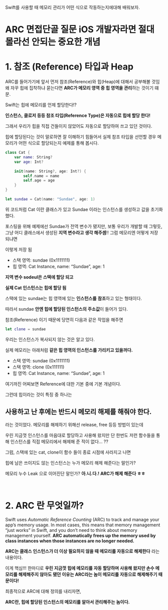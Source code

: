Swift를 사용할 때 메모리 관리가 어떤 식으로 작동하는지에대해 배워보자.

# ARC 면접단골 질문 iOS 개발자라면 절대 몰라선 안되는 중요한 개념

# 1. 참조 (Reference) 타입과 Heap

ARC를 들어가기에 앞서 먼저 참조(Reference)와 힙(Heap)에 대해서 공부해볼 것임 왜 자꾸 힙에 집착하냐 묻는다면 **ARC가 메모리 영역 중 힙 영역을 관리**하는 것이기 떄문.

Swift는 힙에 메모리를 언제 할당한다!?

**인스턴스, 클로저 등등 참조 타입(Reference Type)은 자동으로 힙에 할당 한다!**

그래서 우리가 힙을 직접 건들이지 않았어도 자동으로 할당하여 쓰고 있던 것이다.

힙에 할당된다는 것이 말로하면 잘 이해하기 힘들어서 실제 참조 타입을 선언할 경우 메모리가 어떤 식으로 할당되는지 예제를 통해 봅시다.

```swift
class Cat {
    var name: String?
    var age: Int?
    
    init(name: String?, age: Int?) {
        self.name = name
        self.age = age
    }
}
 
let sundae = Cat(name: "Sundae", age: 1)
```

위 코드처럼 Cat 이란 클래스가 있고 Sundae 이라는 인스턴스를 생성하고 값을 초기화 했다.

포스팅을 위해 예제에선 Sundae가 전역 변수가 됐지만, 보통 우리가 개발할 때 그렇듯, 그냥 어디 클래스에서 생성된 **지역 변수라고 생각 해주셈**!! 그럼 메모리엔 어떻게 저장 되냐면

이렇게 저장 됨

- 스택 영역: sundae (0x1111111)
- 힙 영역: Cat Instance, name: “Sundae”, age: 1

**지역 변수 sodeul은 스택에 할당 되고**

**실제 Cat 인스턴스는 힙에 할당 됨**

스택에 있는 sundae는 힙 영역에 있는 **인스턴스를** **참조**하고 있는 형태이다. 

따라서 sundae **안엔 힙에 할당된 인스턴스의 주소값**이 들어가 있다.

참조(Reference) 이기 때문에 당연히 다음과 같은 작업을 해주면

```swift
let clone = sundae
```

우리는 인스턴스가 복사되지 않는 것은 알고 있다.  

실제 메모리는 아래처럼 **같은 힙 영역의 인스턴스를 가리키고 있을꺼다.**

- 스택 영역: sundae (0x1111111)
- 스택 영역: clone (0x111111)
- 힙 영역: Cat Instance, name: “Sundae”, age: 1

여기까진 어찌보면 Reference에 대한 기본 중에 기본 개념이다.  

그런데 힙이라는 것이 특징 중 하나는

## 사용하고 난 후에는 반드시 메모리 해제를 해줘야 한다.

라는 것이었다.  메모리를 해제하기 위해선 release, free 등등 방법이 있는데

우린 지금껏 인스턴스를 마음대로 할당하고 사용해 왔지만 단 한번도 저런 함수들을 통해 인스턴스를 직접 메모리에서 해제해 준 적이 없다… ??

그럼, 스택에 있는 cat, clone이 함수 들이 종료 시점에 사라지고 나면

힙에 남은 쓰이지도 않는 인스턴스는 누가 메모리 해제 해준다는 말인가?

메모리 누수 Leak 으로 이어진단 말인가?  **아.니.다.!  ARC가 해제 해준다 ㅎㅎ**

</br>

# 2. ARC 란 무엇일까?

Swift uses *Automatic Reference Counting* (ARC) to track and manage your app’s memory usage. In most cases, this means that memory management “just works” in Swift, and you don’t need to think about memory management yourself. **ARC automatically frees up the memory used by class instances when those instances are no longer needed.**

**ARC는 클래스 인스턴스가 더 이상 필요하지 않을 때 메모리를 자동으로 해제한다** 라는 내용이다.

이게 핵심!!! 한마디로 **우린 지금껏 힙에 메모리를 자동 할당하며 사용해 왔지만 손수 메모리를 해제해주지 않아도 됐던 이유는 ARC라는 놈이 메모리를 자동으로 해제해주기 때문이다!**

최종적으로 ARC에 대해 정의를 내리자면, 

**ARC란, 힙에 할당된 인스턴스의 메모리를 알아서 관리해주는 놈이다.**

